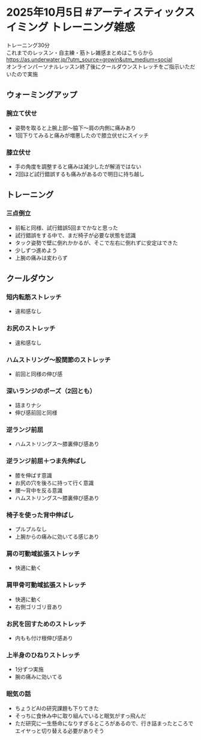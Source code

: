 # 2025年10月5日 #アーティスティックスイミング トレーニング雑感
トレーニング30分  
これまでのレッスン・自主練・筋トレ雑感まとめはこちらから  
https://as.underwater.jp/?utm_source=growin&utm_medium=social  
オンラインパーソナルレッスン終了後にクールダウンストレッチをご指示いただいたので実施  
## ウォーミングアップ
### 腕立て伏せ
- 姿勢を取ると上腕上部～脇下～肩の内側に痛みあり
- 1回下りてみると痛みが増悪したので膝立伏せにスイッチ
### 膝立伏せ
- 手の角度を調整すると痛みは減少したが解消ではない
- 2回ほど試行錯誤するも痛みがあるので明日に持ち越し
## トレーニング
### 三点倒立
- 前転と同様、試行錯誤5回までかなと思った
- 試行錯誤をする中で、まだ椅子が必要な状態を認識
- タック姿勢で壁に倒れかかるが、そこで左右に倒れずに安定はできた
- 少しずつ進めよう
- 上腕の痛みは変わらず
## クールダウン
### 短内転筋ストレッチ
- 違和感なし
### お尻のストレッチ
- 違和感なし
### ハムストリング～股関節のストレッチ
- 前回と同様の伸び感
### 深いランジのポーズ（2回とも）
- 詰まりナシ
- 伸び感前回と同様
### 逆ランジ前屈
- ハムストリングス～膝裏伸び感あり
### 逆ランジ前屈＋つま先伸ばし
- 膝を伸ばす意識
- お尻の穴を後ろに持って行く意識
- 腰～背中を反る意識
- ハムストリングス～膝裏伸び感あり
### 椅子を使った背中伸ばし
- プルプルなし
- 上腕からの痛みに効いてる感じあり
### 肩の可動域拡張ストレッチ
- 快適に動く
### 肩甲骨可動域拡張ストレッチ
- 快適に動く
- 右側ゴリゴリ音あり
### お尻を回すためのストレッチ
- 内もも付け根伸び感あり
### 上半身のひねりストレッチ
- 1分ずつ実施
- 腕の痛みに効いてる
### 眠気の話
- ちょうどAIの研究課題も下りてきた
- そっちに食休み中に取り組んでいると眠気がすっ飛んだ
- ただ研究に一生懸命になりすぎるところがあるので、行き詰まったところでエイヤっと切り替える必要がありそう